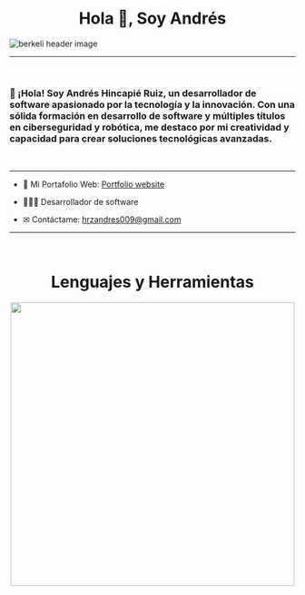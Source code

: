 <h1 align="center">Hola 👋, Soy Andrés</h1>

<img src="Estudio de Fotografía Portada de Facebook.png" align="center" alt="berkeli header image">

-------------------
&emsp;
<h3 align="left">👋 ¡Hola! Soy Andrés Hincapié Ruiz, un desarrollador de software apasionado por la tecnología y la innovación. Con una sólida formación en desarrollo de software y múltiples títulos en ciberseguridad y robótica, me destaco por mi creatividad y capacidad para crear soluciones tecnológicas avanzadas.</h3>
&emsp;

-------------------

- 🔭 Mi Portafolio Web: [Portfolio website]()

- 👨🏼‍💻 Desarrollador de software

- ✉ Contáctame: hrzandres009@gmail.com

---

&emsp;
<!--Languages and Tools Section-->       
<h1 align="center">Lenguajes y Herramientas</h1>
<p align="center">
<img width="500px"  src="https://skillicons.dev/icons?i=py,java,js,html,css,react,nodejs,express,django,md,solidity,postgres,mongo,git,vscode,docker,aws,postman,supabase,linux&perline=10"  />
</p>
<br />

